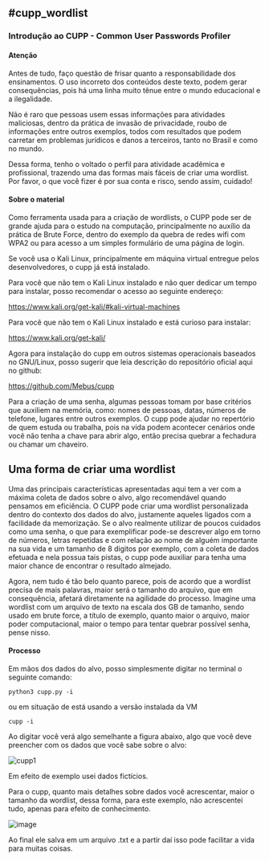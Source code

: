 <h2> #cupp_wordlist</h2>

<h3>Introdução ao CUPP - Common User Passwords Profiler</h3>

<h4>Atenção</h4>

Antes de tudo, faço questão de frisar quanto a responsabilidade dos ensinamentos. O uso incorreto dos conteúdos deste texto, podem gerar consequências, pois há uma linha muito tênue entre o mundo educacional e a ilegalidade. 

Não é raro que pessoas usem essas informações para atividades maliciosas, dentro da prática de invasão de privacidade, roubo de informações entre outros exemplos, todos com resultados que podem carretar em problemas jurídicos e danos a terceiros, tanto no Brasil e como no mundo. 

Dessa forma, tenho o voltado o perfil para atividade acadêmica e profissional, trazendo uma das formas mais fáceis de criar uma wordlist. 
Por favor, o que você fizer é por sua conta e risco, sendo assim, cuidado!

<h4>Sobre o material</h4>

Como ferramenta usada para a criação de wordlists, o CUPP pode ser de grande ajuda para o estudo na computação, principalmente no auxílio da prática de Brute Force, dentro do exemplo da quebra de redes wifi com WPA2 ou para acesso a um simples formulário de uma página de login.

Se você usa o Kali Linux, principalmente em máquina virtual entregue pelos desenvolvedores, o cupp já está instalado.

Para você que não tem o Kali Linux instalado e não quer dedicar um tempo para instalar, posso recomendar o acesso ao seguinte endereço:

https://www.kali.org/get-kali/#kali-virtual-machines

Para você que não tem o Kali Linux instalado e está curioso para instalar:

https://www.kali.org/get-kali/

Agora para instalação do cupp em outros sistemas operacionais baseados no GNU/Linux, posso sugerir que leia descrição do repositório oficial aqui no github:

https://github.com/Mebus/cupp


Para a criação de uma senha, algumas pessoas tomam por base critérios que auxiliem na memória, como: nomes de pessoas, datas, números de telefone, lugares entre outros exemplos. O cupp pode ajudar no repertório de quem estuda ou trabalha, pois na vida podem acontecer cenários onde você não tenha a chave para abrir algo, então precisa quebrar a fechadura ou chamar um chaveiro.

<h2>Uma forma de criar uma wordlist</h2>

Uma das principais características apresentadas aqui tem a ver com a máxima coleta de dados sobre o alvo,  algo recomendável quando pensamos em eficiência. O CUPP pode criar uma wordlist personalizada dentro do contexto dos dados do alvo, justamente aqueles ligados com a facilidade da memorização. Se o alvo realmente utilizar de poucos cuidados como uma senha, o que para exemplificar pode-se descrever algo em torno de números, letras repetidas e com relação ao nome de alguém importante na sua vida e um tamanho de 8 digitos por exemplo, com a coleta de dados efetuada e nela possua tais pistas, o cupp pode auxiliar para tenha uma maior chance de encontrar o resultado almejado. 

Agora, nem tudo é tão belo quanto parece, pois de acordo que a wordlist precisa de mais palavras, maior será o tamanho do arquivo, que em consequência, afetará diretamente na agilidade do processo. Imagine uma wordlist com um arquivo de texto na escala dos GB de tamanho, sendo usado em brute force, a título de exemplo, quanto maior o arquivo, maior poder computacional, maior o tempo para tentar quebrar possível senha, pense nisso.

<h4>Processo</h4>

Em mãos dos dados do alvo, posso simplesmente digitar no terminal o seguinte comando:

```
python3 cupp.py -i
```

ou em situação de está usando a versão instalada da VM

```
cupp -i
```


Ao digitar você verá algo semelhante a figura abaixo, algo que você deve preencher com os dados que você sabe sobre o alvo:

![cupp1](https://user-images.githubusercontent.com/39026922/175141784-f18f81e2-b112-44f3-8718-0f780d0db01c.png)

Em efeito de exemplo usei dados fictícios. 

Para o cupp, quanto mais detalhes sobre dados você acrescentar, maior o tamanho da wordlist, dessa forma, para este exemplo, não acrescentei tudo, apenas para efeito de conhecimento.

![image](https://user-images.githubusercontent.com/39026922/175144006-2047e036-c9a7-46c8-b4b5-c04c5c181ebf.png)


Ao final ele salva em um arquivo .txt e a partir daí isso pode facilitar a vida para muitas coisas.



